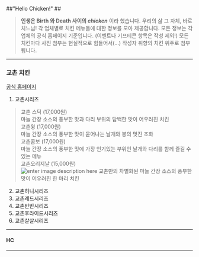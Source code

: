 ##"Hello Chicken!" ##
> **인생은 Birth 와 Death 사이의  *chicken*** 이라 했습니다.
> 우리의 삶 그 자체, 바로 치느님!
>  각 업체별로 치킨 메뉴들에 대한 정보를 모아 제공합니다.
>  모든 정보는 각 업체의 공식 홈페이지 기준입니다. (이벤트나 기프티콘 항목은 작성 제외!)
>  모든 치킨마다 사진 첨부는 현실적으로 힘들어서(...) 작성자 취향의 치킨 위주로 첨부됩니다.

----------
### **교촌 치킨** ###
[공식 홈페이지](http://www.kyochon.com/)
1. 교촌시리즈
> 교촌 스틱 (17,000원)  
마늘 간장 소스의 풍부한 맛과 다리 부위의 담백한 맛이 어우러진 치킨  
> 교촌윙 (17,000원)  
마늘 간장 소스의 풍부한 맛이 묻어나는 날개와 봉의 멋진 조화  
> 교촌콤보 (17,000원)  
마늘 간장 소스의 풍부한 맛에 가장 인기있는 부위인 날개와 다리를 함께 즐길 수 있는 메뉴  
> 교촌오리지날 (15,000원)  
![enter image description here](http://www.kyochon.com/uploadFiles/TB_ITEM/%EB%B8%8C%EB%9E%9C%EB%93%9C_thum_15-10-221047%281%29.jpg "chicken")
교촌만의 차별화된 마늘 간장 소스의 풍부한 맛이 어우러진 한 마리 치킨
&nbsp;

2. 교촌허니시리즈
3. 교촌레드시리즈
4. 교촌반반시리즈
5. 교촌후라이드시리즈
6. 교촌살살시리즈

----------
#### HC ####
----------

